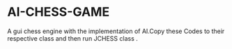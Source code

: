 # AI-CHESS-GAME
A gui chess engine with the implementation of AI.Copy these Codes to their respective class and then run JCHESS class .
